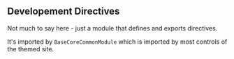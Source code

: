 ## Developement Directives ##

Not much to say here - just a module that defines
and exports directives. 

It's imported by `BaseCoreCommonModule`
which is imported by most controls of the themed site. 

